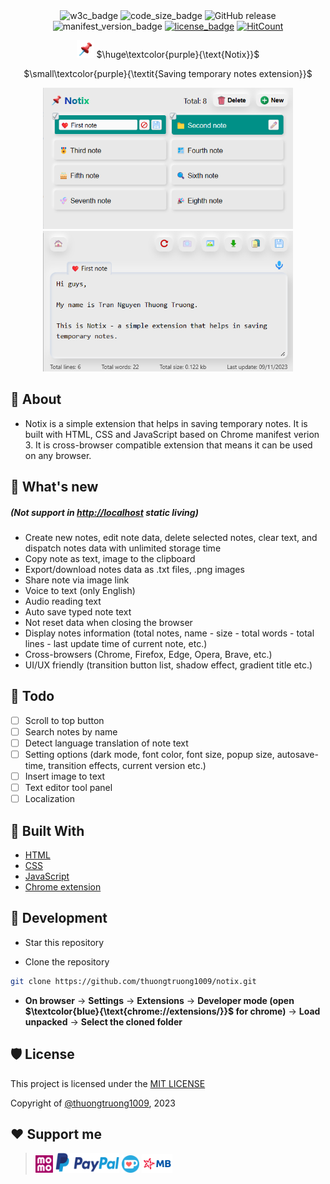 <div align="center">
  <img src="https://img.shields.io/badge/w3c-validated-brightgreen" alt="w3c_badge" />
  <img src="https://img.shields.io/github/languages/code-size/thuongtruong1009/notix" alt="code_size_badge" />
  <img alt="GitHub release" src="https://img.shields.io/github/v/release/thuongtruong1009/notix?color=yellow">
  <img src="https://img.shields.io/badge/manifest-v3-pink" alt="manifest_version_badge" />
  <a href="LICENSE"><img src="https://img.shields.io/github/license/thuongtruong1009/notix" alt="license_badge" /></a>
  <a href="https://hits.dwyl.com/thuongtruong1009/notix" rel="nofollow"><img src="https://hits.dwyl.com/thuongtruong1009/notix.svg" alt="HitCount" data-canonical-src="https://hits.dwyl.com/thuongtruong1009/notix.svg" style="max-width: 100%;"></a>

<img src="https://raw.githubusercontent.com/thuongtruong1009/notix/main/public/favicon.ico" width="28" height="28" /> $\huge\textcolor{purple}{\text{Notix}}$

$\small\textcolor{purple}{\textit{Saving temporary notes extension}}$

</div>

<div align="center">
  <img src="https://raw.githubusercontent.com/thuongtruong1009/notix/main/public/preview1.png" alt="preview1" width="400" /><img src="https://raw.githubusercontent.com/thuongtruong1009/notix/main/public/preview2.png" alt="preview2" width="400" />
</div>

## 📢 About

-   Notix is a simple extension that helps in saving temporary notes. It is built with HTML, CSS and JavaScript based on Chrome manifest verion 3. It is cross-browser compatible extension that means it can be used on any browser.

## 🎉 What's new

##### (Not support in <ins>http://localhost</ins> static living)

-   Create new notes, edit note data, delete selected notes, clear text, and dispatch notes data with unlimited storage time
-   Copy note as text, image to the clipboard
-   Export/download notes data as .txt files, .png images
-   Share note via image link
-   Voice to text (only English)
-   Audio reading text
-   Auto save typed note text
-   Not reset data when closing the browser
-   Display notes information (total notes, name - size - total words - total lines - last update time of current note, etc.)
-   Cross-browsers (Chrome, Firefox, Edge, Opera, Brave, etc.)
-   UI/UX friendly (transition button list, shadow effect, gradient title etc.)

## 🎯 Todo

-   [ ] Scroll to top button
-   [ ] Search notes by name
-   [ ] Detect language translation of note text
-   [ ] Setting options (dark mode, font color, font size, popup size, autosave-time, transition effects, current version etc.)
-   [ ] Insert image to text
-   [ ] Text editor tool panel
-   [ ] Localization

## 🧩 Built With

-   [HTML](https://www.w3schools.com/html/)
-   [CSS](https://www.w3schools.com/css/)
-   [JavaScript](https://www.w3schools.com/js/)
-   [Chrome extension](https://developer.chrome.com)

## 🔨 Development

-   Star this repository

-   Clone the repository

```bash
git clone https://github.com/thuongtruong1009/notix.git
```

-   **On browser** -> **Settings** -> **Extensions** -> **Developer mode (open $\textcolor{blue}{\text{chrome://extensions/}}$ for chrome)** -> **Load unpacked** -> **Select the cloned folder**

## 🛡️ License

This project is licensed under the [MIT LICENSE](LICENSE)

Copyright of [@thuongtruong1009](https://github.com/thuongtruong1009), 2023

## ❤️ Support me

> <a href="https://nhantien.momo.vn/0917085937"><img height="28" src="https://raw.githubusercontent.com/thuongtruong1009/notix/main/public/momo.svg"></a> <a href="https://www.paypal.me/thuongtruong1009"><img height="32" src="https://raw.githubusercontent.com/thuongtruong1009/notix/main/public/paypal.svg"></a> <a href='https://ko-fi.com/thuongtruong1009'><img height='26' style='border:0px;height:28px;color:blue' src='https://raw.githubusercontent.com/thuongtruong1009/notix/main/public/kofi.svg' border='0' alt='Buy Me a Coffee at ko-fi.com' /></a> <a href="public/mb_qr.jpg"><img height="30" src="https://raw.githubusercontent.com/thuongtruong1009/notix/main/public/mbbank.svg"></a>
